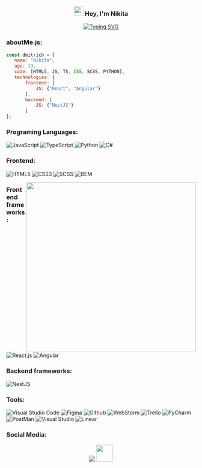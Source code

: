 ### <p align="center"><img src="https://media.giphy.com/media/hvRJCLFzcasrR4ia7z/giphy.gif" width="25"> Hey, I'm Nikita</p>

<p align="center"> 
  <a href="https://github.com/dmitrich0"><img src="https://readme-typing-svg.demolab.com?font=Fira+Code&duration=3000&pause=500&center=true&vCenter=true&width=435&lines=Ural+Federal+University+Student;Frontend+%26+Backend" alt="Typing SVG"/></a>

<br>

### aboutMe.js:

```javascript
const dmitrich = {
   name: "Nikita",
   age: 19,
   code: [HTML5, JS, TS, CSS, SCSS, PYTHON],
   technologies: {
       frontend: [
           JS: {"React", "Angular"}
       ],
       backend: [
           JS: {"NestJS"}
       ]
};
```

### Programing Languages:

![JavaScript](https://img.shields.io/badge/javascript-%23323330.svg?style=for-the-badge&logo=javascript&logoColor=%23F7DF1E) 
![TypeScript](https://img.shields.io/badge/typescript-%23323330.svg?style=for-the-badge&logo=TypeScript&logoColor=blue)
![Python](https://img.shields.io/badge/Python-%23323330.svg?style=for-the-badge&logo=python&logoColor=blue) 
![C#](https://img.shields.io/badge/CSharp-%23323330.svg?style=for-the-badge&logo=CSharp&logoColor=purple) 



### Frontend:

![HTML5](https://img.shields.io/badge/html5-%23E34F26.svg?style=for-the-badge&logo=html5&logoColor=white) 
![CSS3](https://img.shields.io/badge/css3-%231572B6.svg?style=for-the-badge&logo=css3&logoColor=white)
![SCSS](https://img.shields.io/badge/SCSS-f67dff.svg?style=for-the-badge&logo=SCSS3&logoColor=white)
![BEM](https://img.shields.io/badge/BEM-a0ff7d.svg?style=for-the-badge&logo=SCSS3&logoColor=white)

<!--  GIf -->

<a href="#"><img width="450" align="right" src="https://c.tenor.com/DBqjevyA2o4AAAAd/bongo-cat-codes.gif"  /></a>

### Frontend frameworks:

![React.js](https://img.shields.io/badge/React-20232A?style=for-the-badge&logo=react&logoColor=61DAFB)
![Angular](https://img.shields.io/badge/Angular-20232A?style=for-the-badge&logo=angular&logoColor=red)

<!-- ![NuxtJS](https://img.shields.io/badge/Nuxt-black?style=for-the-badge&logo=nuxt.js&logoColor=white) -->

### Backend frameworks:

![NestJS](https://img.shields.io/badge/nestjs-%23039BE5.svg?style=for-the-badge&logo=nestjs&logoColor=red)

### Tools:

![Visual Studio Code](https://img.shields.io/badge/Visual%20Studio%20Code-0078d7.svg?style=for-the-badge&logo=visual-studio-code&logoColor=white) 
![Figma](https://img.shields.io/badge/Figma-F24E1E?style=for-the-badge&logo=figma&logoColor=white) 
![Github](https://img.shields.io/badge/GitHub-100000?style=for-the-badge&logo=github&logoColor=white) 
![WebStorm](https://img.shields.io/badge/WebStorm-EEEEEE?style=for-the-badge&logo=WebStorm&logoColor=black) 
![Trello](https://img.shields.io/badge/trello-FFFFFF.svg?style=for-the-badge&logo=trello&logoColor=7dc2ff)
![PyCharm](https://img.shields.io/badge/PyCharm-6fd152?style=for-the-badge&logo=PyCharm&logoColor=white) 
![PostMan](https://img.shields.io/badge/PostMan-FFFFFF?style=for-the-badge&logo=PostMan&logoColor=orange) 
![Visual Studio](https://img.shields.io/badge/Visual%20Studio-b426d4.svg?style=for-the-badge&logo=visual-studio&logoColor=white)
![Linear](https://img.shields.io/badge/Linear-FFFFFF.svg?style=for-the-badge&logo=Linear&logoColor=7dc2ff)

### Social Media:

 <p align="center">
  <a href="https://github.com/dmitrich0"><img src="https://img.icons8.com/fluency/50/000000/github.png"/><a/>
  <a href="https://vk.com/ivanov_nd"><img style="width: 45px;" src="https://pngicon.ru/file/uploads/vk.png"/><a/>
</p>
